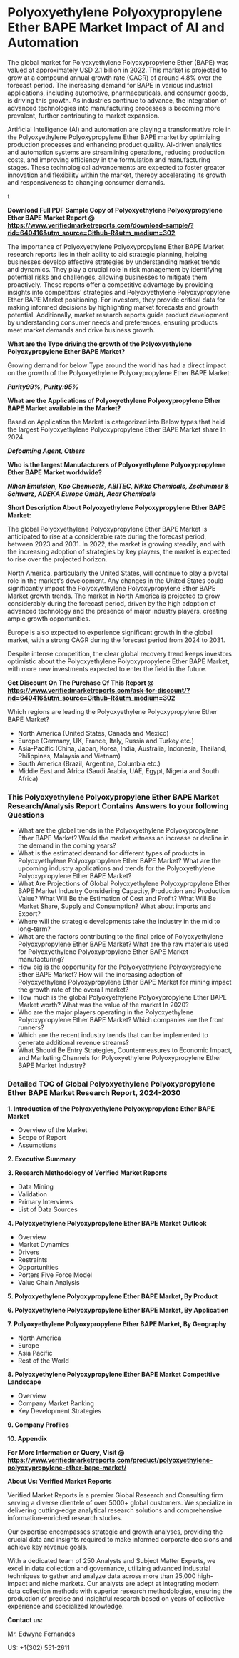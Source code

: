 <meta name="title" content="Global Polyoxyethylene Polyoxypropylene Ether BAPE Market Impact of AI and Automation"><meta name="description" content="The global market for Polyoxyethylene Polyoxypropylene Ether (BAPE) was valued at approximately USD 2.1 billion in 2022. This market is projected to grow at a compound"><meta name="title" content="Polyoxyethylene Polyoxypropylene Ether BAPE Market Size, Share, Scope, Trends, Growth, Opportunities, Analysis, Forecast"><h1>Polyoxyethylene Polyoxypropylene Ether BAPE Market Impact of AI and Automation</h1><p>The global market for Polyoxyethylene Polyoxypropylene Ether (BAPE) was valued at approximately USD 2.1 billion in 2022. This market is projected to grow at a compound annual growth rate (CAGR) of around 4.8% over the forecast period. The increasing demand for BAPE in various industrial applications, including automotive, pharmaceuticals, and consumer goods, is driving this growth. As industries continue to advance, the integration of advanced technologies into manufacturing processes is becoming more prevalent, further contributing to market expansion.</p><p>Artificial Intelligence (AI) and automation are playing a transformative role in the Polyoxyethylene Polyoxypropylene Ether BAPE market by optimizing production processes and enhancing product quality. AI-driven analytics and automation systems are streamlining operations, reducing production costs, and improving efficiency in the formulation and manufacturing stages. These technological advancements are expected to foster greater innovation and flexibility within the market, thereby accelerating its growth and responsiveness to changing consumer demands.</p>t</p><p id="" class=""><strong>Download Full PDF Sample Copy of Polyoxyethylene Polyoxypropylene Ether BAPE Market Report @ <a href="https://www.verifiedmarketreports.com/download-sample/?rid=640416&utm_source=Github-R&utm_medium=302" target="_blank">https://www.verifiedmarketreports.com/download-sample/?rid=640416&utm_source=Github-R&utm_medium=302</a></strong></p><p>The importance of&nbsp;Polyoxyethylene Polyoxypropylene Ether BAPE Market research reports lies in their ability to aid strategic planning, helping businesses develop effective strategies by understanding market trends and dynamics. They play a crucial role in risk management by identifying potential risks and challenges, allowing businesses to mitigate them proactively. These reports offer a competitive advantage by providing insights into competitors' strategies and Polyoxyethylene Polyoxypropylene Ether BAPE Market positioning. For investors, they provide critical data for making informed decisions by highlighting market forecasts and growth potential. Additionally, market research reports guide product development by understanding consumer needs and preferences, ensuring products meet market demands and drive business growth.</p><p><strong>What are the&nbsp;Type driving the growth of the Polyoxyethylene Polyoxypropylene Ether BAPE Market?</strong></p><p id="" class="">Growing demand for below Type around the world has had a direct impact on the growth of the Polyoxyethylene Polyoxypropylene Ether BAPE Market:</p><em><strong>Purity99%, Purity:95%</strong></em></p><strong>What are the&nbsp;Applications&nbsp;of Polyoxyethylene Polyoxypropylene Ether BAPE Market available in the Market?</strong></p><p id="" class="">Based on Application the Market is categorized into Below types that held the largest Polyoxyethylene Polyoxypropylene Ether BAPE Market share In 2024.</p><em><strong>Defoaming Agent, Others</strong></em></p><strong>Who is the largest Manufacturers of Polyoxyethylene Polyoxypropylene Ether BAPE Market worldwide?</strong></p><p><em><strong>Nihon Emulsion, Kao Chemicals, ABITEC, Nikko Chemicals, Zschimmer & Schwarz, ADEKA Europe GmbH, Acar Chemicals</strong></em></p><p id="" class=""><strong>Short Description About Polyoxyethylene Polyoxypropylene Ether BAPE Market:</strong></p><p>The global Polyoxyethylene Polyoxypropylene Ether BAPE Market is anticipated to rise at a considerable rate during the forecast period, between 2023 and 2031. In 2022, the market is growing steadily, and with the increasing adoption of strategies by key players, the market is expected to rise over the projected horizon.</p><p>North America, particularly the United States, will continue to play a pivotal role in the market's development. Any changes in the United States could significantly impact the Polyoxyethylene Polyoxypropylene Ether BAPE Market growth trends. The market in North America is projected to grow considerably during the forecast period, driven by the high adoption of advanced technology and the presence of major industry players, creating ample growth opportunities.</p><p>Europe is also expected to experience significant growth in the global market, with a strong CAGR during the forecast period from 2024 to 2031.</p><p>Despite intense competition, the clear global recovery trend keeps investors optimistic about the Polyoxyethylene Polyoxypropylene Ether BAPE Market, with more new investments expected to enter the field in the future.</p><p id="" class=""><strong>Get Discount On The Purchase Of This Report @ <a href="https://www.verifiedmarketreports.com/ask-for-discount/?rid=640416&utm_source=Github-R&utm_medium=302" target="_blank">https://www.verifiedmarketreports.com/ask-for-discount/?rid=640416&utm_source=Github-R&utm_medium=302</a></strong></p>Which regions are leading the Polyoxyethylene Polyoxypropylene Ether BAPE Market?</p><ul><li>North America (United States, Canada and Mexico)</li><li>Europe (Germany, UK, France, Italy, Russia and Turkey etc.)</li><li>Asia-Pacific (China, Japan, Korea, India, Australia, Indonesia, Thailand, Philippines, Malaysia and Vietnam)</li><li>South America (Brazil, Argentina, Columbia etc.)</li><li>Middle East and Africa (Saudi Arabia, UAE, Egypt, Nigeria and South Africa)</li></ul><h3 id="" class="">This Polyoxyethylene Polyoxypropylene Ether BAPE Market Research/Analysis Report Contains Answers to your following Questions</h3><ul><li>What are the global trends in the Polyoxyethylene Polyoxypropylene Ether BAPE Market? Would the market witness an increase or decline in the demand in the coming years?</li><li>What is the estimated demand for different types of products in Polyoxyethylene Polyoxypropylene Ether BAPE Market? What are the upcoming industry applications and trends for the Polyoxyethylene Polyoxypropylene Ether BAPE Market?</li><li>What Are Projections of Global Polyoxyethylene Polyoxypropylene Ether BAPE Market Industry Considering Capacity, Production and Production Value? What Will Be the Estimation of Cost and Profit? What Will Be Market Share, Supply and Consumption? What about imports and Export?</li><li>Where will the strategic developments take the industry in the mid to long-term?</li><li>What are the factors contributing to the final price of Polyoxyethylene Polyoxypropylene Ether BAPE Market? What are the raw materials used for Polyoxyethylene Polyoxypropylene Ether BAPE Market manufacturing?</li><li>How big is the opportunity for the Polyoxyethylene Polyoxypropylene Ether BAPE Market? How will the increasing adoption of Polyoxyethylene Polyoxypropylene Ether BAPE Market for mining impact the growth rate of the overall market?</li><li>How much is the global Polyoxyethylene Polyoxypropylene Ether BAPE Market worth? What was the value of the market In 2020?</li><li>Who are the major players operating in the Polyoxyethylene Polyoxypropylene Ether BAPE Market? Which companies are the front runners?</li><li>Which are the recent industry trends that can be implemented to generate additional revenue streams?</li><li>What Should Be Entry Strategies, Countermeasures to Economic Impact, and Marketing Channels for Polyoxyethylene Polyoxypropylene Ether BAPE Market Industry?</li></ul><h3 id="" class="">Detailed TOC of Global Polyoxyethylene Polyoxypropylene Ether BAPE Market Research Report, 2024-2030</h3><p id="" class=""><strong>1. Introduction of the Polyoxyethylene Polyoxypropylene Ether BAPE Market</strong></p><ul><li>Overview of the Market</li><li>Scope of Report</li><li>Assumptions</li></ul><p id="" class=""><strong>2. Executive Summary</strong></p><p id="" class=""><strong>3. Research Methodology of Verified Market Reports</strong></p><ul><li>Data Mining</li><li>Validation</li><li>Primary Interviews</li><li>List of Data Sources</li></ul><p id="" class=""><strong>4. Polyoxyethylene Polyoxypropylene Ether BAPE Market Outlook</strong></p><ul><li>Overview</li><li>Market Dynamics</li><li>Drivers</li><li>Restraints</li><li>Opportunities</li><li>Porters Five Force Model</li><li>Value Chain Analysis</li></ul><p id="" class=""><strong>5. Polyoxyethylene Polyoxypropylene Ether BAPE Market, By Product</strong></p><p id="" class=""><strong>6. Polyoxyethylene Polyoxypropylene Ether BAPE Market, By Application</strong></p><p id="" class=""><strong>7. Polyoxyethylene Polyoxypropylene Ether BAPE Market, By Geography</strong></p><ul><li>North America</li><li>Europe</li><li>Asia Pacific</li><li>Rest of the World</li></ul><p id="" class=""><strong>8. Polyoxyethylene Polyoxypropylene Ether BAPE Market Competitive Landscape</strong></p><ul><li>Overview</li><li>Company Market Ranking</li><li>Key Development Strategies</li></ul><p id="" class=""><strong>9. Company Profiles</strong></p><p id="" class=""><strong>10. Appendix</strong></p><p id="" class=""><strong>For More Information or Query, Visit @ <a href="https://www.verifiedmarketreports.com/product/polyoxyethylene-polyoxypropylene-ether-bape-market/" target="_blank">https://www.verifiedmarketreports.com/product/polyoxyethylene-polyoxypropylene-ether-bape-market/</a></strong></p><p id="" class=""><strong>About Us: Verified Market Reports</strong></p><p id="" class="">Verified Market Reports is a premier Global Research and Consulting firm serving a diverse clientele of over 5000+ global customers. We specialize in delivering cutting-edge analytical research solutions and comprehensive information-enriched research studies.</p><p id="" class="">Our expertise encompasses strategic and growth analyses, providing the crucial data and insights required to make informed corporate decisions and achieve key revenue goals.</p><p id="" class="">With a dedicated team of 250 Analysts and Subject Matter Experts, we excel in data collection and governance, utilizing advanced industrial techniques to gather and analyze data across more than 25,000 high-impact and niche markets. Our analysts are adept at integrating modern data collection methods with superior research methodologies, ensuring the production of precise and insightful research based on years of collective experience and specialized knowledge.</p><p id="" class=""><strong>Contact us:</strong></p><p id="" class="">Mr. Edwyne Fernandes</p><p id="" class="">US: +1(302) 551-2611</p>